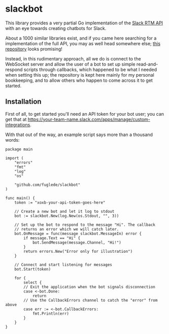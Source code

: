 slackbot
========

This library provides a very partial Go implementation of the [Slack RTM API](https://api.slack.com/rtm) with an eye towards creating chatbots for Slack.

About a 1000 similar libraries exist, and if you came here searching for a implementation of the full API, you may as well head somewhere else; [this repository](https://github.com/nlopes/slack) looks promising!

Instead, in this rudimentary approach, all we do is connect to the WebSocket server and allow the user of a bot to set up simple read-and-respond scripts through callbacks, which happened to be what I needed when setting this up; the repository is kept here mainly for my personal bookkeeping, and to allow others who happen to come across it to get started.


Installation
------------

First of all, to get started you'll need an API token for your bot user; you can get that at https://your-team-name.slack.com/apps/manage/custom-integrations.

With that out of the way, an example script says more than a thousand words:

    package main

    import (
        "errors"
        "fmt"
        "log"
        "os"

        "github.com/fuglede/slackbot"
    )

    func main() {
        token := "xoxb-your-api-token-goes-here"

        // Create a new bot and let it log to stdout
        bot := slackbot.New(log.New(os.Stdout, "", 3))

        // Set up the bot to respond to the message "Hi". The callback
        // returns an error which we will catch later.
        bot.OnMessage = func(message slackbot.MessageIn) error {
            if message.Text == "Hi" {
                bot.SendMessage(message.Channel, "Hi!")
            }
            return errors.New("Error only for illustration")
        }

        // Connect and start listening for messages
        bot.Start(token)

        for {
            select {
            // Exit the application when the bot signals disconnection
            case <-bot.Done:
                return
            // Use the CallbackErrors channel to catch the "error" from above
            case err := <-bot.CallbackErrors:
                fmt.Println(err)
            }
        }
    }
